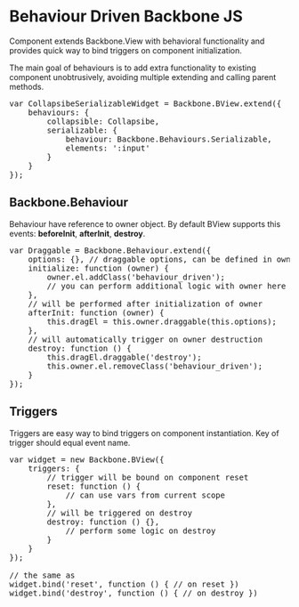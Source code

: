 # Behaviour Driven Backbone JS

Component extends Backbone.View with behavioral functionality and provides quick way to bind triggers on component initialization.

The main goal of behaviours is to add extra functionality to existing component unobtrusively, avoiding multiple extending and calling parent methods.

<pre>
var CollapsibeSerializableWidget = Backbone.BView.extend({
	behaviours: {
		collapsible: Collapsibe,
		serializable: {
			behaviour: Backbone.Behaviours.Serializable,
			elements: ':input'
		}
	}
});
</pre>

## Backbone.Behaviour

Behaviour have reference to owner object. By default BView supports this events: <b>beforeInit</b>, <b>afterInit</b>, <b>destroy</b>.

<pre>
var Draggable = Backbone.Behaviour.extend({
	options: {}, // draggable options, can be defined in owner's `behaviours` property
	initialize: function (owner) {
		owner.el.addClass('behaviour_driven');
		// you can perform additional logic with owner here
	},
	// will be performed after initialization of owner
	afterInit: function (owner) {
		this.dragEl = this.owner.draggable(this.options);
	},
	// will automatically trigger on owner destruction
	destroy: function () {
		this.dragEl.draggable('destroy');
		this.owner.el.removeClass('behaviour_driven');
	}
});
</pre>

## Triggers

Triggers are easy way to bind triggers on component instantiation. Key of trigger should equal event name.

<pre>
var widget = new Backbone.BView({
	triggers: {
		// trigger will be bound on component reset
		reset: function () {
			// can use vars from current scope
		},
		// will be triggered on destroy
		destroy: function () {},
			// perform some logic on destroy
		}
	}
});

// the same as
widget.bind('reset', function () { // on reset })
widget.bind('destroy', function () { // on destroy })
</pre>